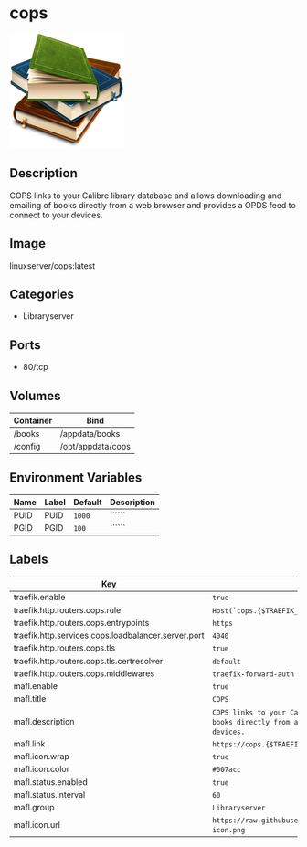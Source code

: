 # cops

![Logo](images/cops.png)

## Description
COPS links to your Calibre library database and allows downloading and emailing of books directly from a web browser and provides a OPDS feed to connect to your devices.

## Image
linuxserver/cops:latest

## Categories
- Libraryserver

## Ports
- 80/tcp

## Volumes
| Container | Bind |
|-----------|------|
| /books | /appdata/books |
| /config | /opt/appdata/cops |

## Environment Variables
| Name | Label | Default | Description |
|------|-------|---------|-------------|
| PUID | PUID | ```1000``` | `````` |
| PGID | PGID | ```100``` | `````` |

## Labels
| Key | Value |
|-----|-------|
| traefik.enable | ```true``` |
| traefik.http.routers.cops.rule | ```Host(`cops.{$TRAEFIK_INGRESS_DOMAIN}`)``` |
| traefik.http.routers.cops.entrypoints | ```https``` |
| traefik.http.services.cops.loadbalancer.server.port | ```4040``` |
| traefik.http.routers.cops.tls | ```true``` |
| traefik.http.routers.cops.tls.certresolver | ```default``` |
| traefik.http.routers.cops.middlewares | ```traefik-forward-auth``` |
| mafl.enable | ```true``` |
| mafl.title | ```COPS``` |
| mafl.description | ```COPS links to your Calibre library database and allows downloading and emailing of books directly from a web browser and provides a OPDS feed to connect to your devices.``` |
| mafl.link | ```https://cops.{$TRAEFIK_INGRESS_DOMAIN}``` |
| mafl.icon.wrap | ```true``` |
| mafl.icon.color | ```#007acc``` |
| mafl.status.enabled | ```true``` |
| mafl.status.interval | ```60``` |
| mafl.group | ```Libraryserver``` |
| mafl.icon.url | ```https://raw.githubusercontent.com/Qballjos/portainer_templates/master/Images/cops-icon.png``` |

